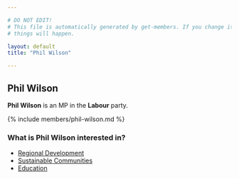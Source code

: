 ```yaml
---

# DO NOT EDIT!
# This file is automatically generated by get-members. If you change it, bad
# things will happen.

layout: default
title: "Phil Wilson"

---
```


## Phil Wilson

**Phil Wilson** is an MP in the **Labour** party.

{% include members/phil-wilson.md %}

### What is Phil Wilson interested in?


* [Regional Development](/interests/regional-development.html)
* [Sustainable Communities](/interests/sustainable-communities.html)
* [Education](/interests/education.html)

